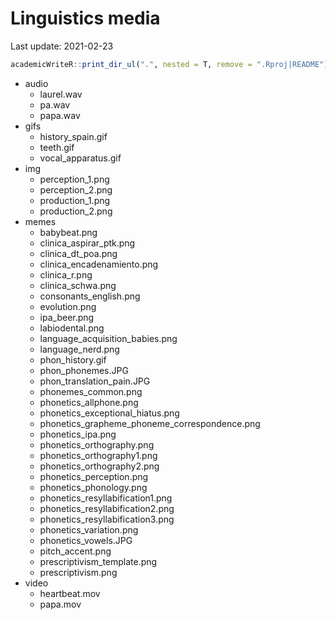 
# Linguistics media

Last update: 2021-02-23

``` r
academicWriteR::print_dir_ul(".", nested = T, remove = ".Rproj|README")
```

-   audio
    -   laurel.wav
    -   pa.wav
    -   papa.wav
-   gifs
    -   history\_spain.gif
    -   teeth.gif
    -   vocal\_apparatus.gif
-   img
    -   perception\_1.png
    -   perception\_2.png
    -   production\_1.png
    -   production\_2.png
-   memes
    -   babybeat.png
    -   clinica\_aspirar\_ptk.png
    -   clinica\_dt\_poa.png
    -   clinica\_encadenamiento.png
    -   clinica\_r.png
    -   clinica\_schwa.png
    -   consonants\_english.png
    -   evolution.png
    -   ipa\_beer.png
    -   labiodental.png
    -   language\_acquisition\_babies.png
    -   language\_nerd.png
    -   phon\_history.gif
    -   phon\_phonemes.JPG
    -   phon\_translation\_pain.JPG
    -   phonemes\_common.png
    -   phonetics\_allphone.png
    -   phonetics\_exceptional\_hiatus.png
    -   phonetics\_grapheme\_phoneme\_correspondence.png
    -   phonetics\_ipa.png
    -   phonetics\_orthography.png
    -   phonetics\_orthography1.png
    -   phonetics\_orthography2.png
    -   phonetics\_perception.png
    -   phonetics\_phonology.png
    -   phonetics\_resyllabification1.png
    -   phonetics\_resyllabification2.png
    -   phonetics\_resyllabification3.png
    -   phonetics\_variation.png
    -   phonetics\_vowels.JPG
    -   pitch\_accent.png
    -   prescriptivism\_template.png
    -   prescriptivism.png
-   video
    -   heartbeat.mov
    -   papa.mov

